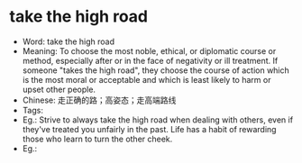 # take the high road

- Word: take the high road
- Meaning: To choose the most noble, ethical, or diplomatic course or method, especially after or in the face of negativity or ill treatment. If someone "takes the high road", they choose the course of action which is the most moral or acceptable and which is least likely to harm or upset other people.
- Chinese: 走正确的路；高姿态；走高端路线
- Tags: 
- Eg.: Strive to always take the high road when dealing with others, even if they've treated you unfairly in the past. Life has a habit of rewarding those who learn to turn the other cheek.
- Eg.: 

